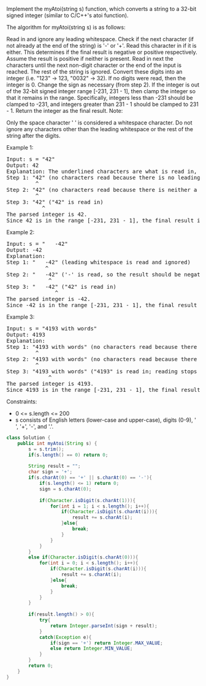 Implement the myAtoi(string s) function, which converts a string to a 32-bit signed integer (similar to C/C++'s atoi function).

The algorithm for myAtoi(string s) is as follows:

Read in and ignore any leading whitespace.
Check if the next character (if not already at the end of the string) is '-' or '+'. Read this character in if it is either. This determines if the final result is negative or positive respectively. Assume the result is positive if neither is present.
Read in next the characters until the next non-digit character or the end of the input is reached. The rest of the string is ignored.
Convert these digits into an integer (i.e. "123" -> 123, "0032" -> 32). If no digits were read, then the integer is 0. Change the sign as necessary (from step 2).
If the integer is out of the 32-bit signed integer range [-231, 231 - 1], then clamp the integer so that it remains in the range. Specifically, integers less than -231 should be clamped to -231, and integers greater than 231 - 1 should be clamped to 231 - 1.
Return the integer as the final result.
Note:

Only the space character ' ' is considered a whitespace character.
Do not ignore any characters other than the leading whitespace or the rest of the string after the digits.


Example 1:
<pre>
Input: s = "42"
Output: 42
Explanation: The underlined characters are what is read in, the caret is the current reader position.
Step 1: "42" (no characters read because there is no leading whitespace)
         ^
Step 2: "42" (no characters read because there is neither a '-' nor '+')
         ^
Step 3: "42" ("42" is read in)
           ^
The parsed integer is 42.
Since 42 is in the range [-231, 231 - 1], the final result is 42.
</pre>
Example 2:
<pre>
Input: s = "   -42"
Output: -42
Explanation:
Step 1: "   -42" (leading whitespace is read and ignored)
            ^
Step 2: "   -42" ('-' is read, so the result should be negative)
             ^
Step 3: "   -42" ("42" is read in)
               ^
The parsed integer is -42.
Since -42 is in the range [-231, 231 - 1], the final result is -42.
</pre>
Example 3:
<pre>
Input: s = "4193 with words"
Output: 4193
Explanation:
Step 1: "4193 with words" (no characters read because there is no leading whitespace)
         ^
Step 2: "4193 with words" (no characters read because there is neither a '-' nor '+')
         ^
Step 3: "4193 with words" ("4193" is read in; reading stops because the next character is a non-digit)
             ^
The parsed integer is 4193.
Since 4193 is in the range [-231, 231 - 1], the final result is 4193.
</pre>

Constraints:
- 0 <= s.length <= 200
- s consists of English letters (lower-case and upper-case), digits (0-9), ' ', '+', '-', and '.'.

```java
class Solution {
    public int myAtoi(String s) {
        s = s.trim();
        if(s.length() == 0) return 0;
        
        String result = "";
        char sign = '+';
        if(s.charAt(0) == '+' || s.charAt(0) == '-'){
            if(s.length() <= 1) return 0;
            sign = s.charAt(0);
            
            if(Character.isDigit(s.charAt(1))){
                for(int i = 1; i < s.length(); i++){
                    if(Character.isDigit(s.charAt(i))){
                        result += s.charAt(i);
                    }else{
                        break;
                    }
                }
            }
        }
        else if(Character.isDigit(s.charAt(0))){
            for(int i = 0; i < s.length(); i++){
                if(Character.isDigit(s.charAt(i))){
                    result += s.charAt(i);
                }else{
                    break;
                }
            }
        }
        
        if(result.length() > 0){
            try{
                return Integer.parseInt(sign + result);
            }
            catch(Exception e){
                if(sign == '+') return Integer.MAX_VALUE;
                else return Integer.MIN_VALUE;
            }
        }
        return 0;
    }
}
```